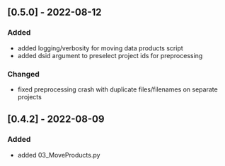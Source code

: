 ## [0.5.0] - 2022-08-12
### Added
- added logging/verbosity for moving data products script
- added dsid argument to preselect project ids for preprocessing
### Changed
- fixed preprocessing crash with duplicate files/filenames on separate projects

## [0.4.2] - 2022-08-09
### Added
- added 03_MoveProducts.py